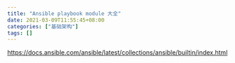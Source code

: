 ```yaml
---
title: "Ansible playbook module 大全"
date: 2021-03-09T11:55:45+08:00
categories: ["基础架构"]
tags: []
---
```


https://docs.ansible.com/ansible/latest/collections/ansible/builtin/index.html
